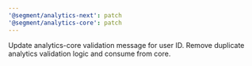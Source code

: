 ```yaml
---
'@segment/analytics-next': patch
'@segment/analytics-core': patch
---
```


Update analytics-core validation message for user ID. Remove duplicate analytics validation logic and consume from core.
